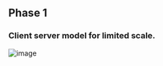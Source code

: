 <h2>Phase 1 </h2>
<h3>Client server model for limited scale. </h3>


![image](https://user-images.githubusercontent.com/65528044/184506998-4ca21e06-cae3-4232-8466-e4016dc4e651.png)


